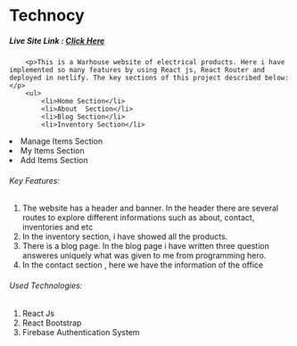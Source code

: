 <h1>Technocy</h1>
        <h5>Live Site Link : 
            <a href=''>Click Here</a>
        </h5>

        <p>This is a Warhouse website of electrical products. Here i have implemented so many features by using React js, React Router and deployed in netlify. The key sections of this project described below:</p>
        <ul>
            <li>Home Section</li>
            <li>About  Section</li>
            <li>Blog Section</li>
            <li>Inventory Section</li>
  <li>Manage Items Section</li>
  <li>My Items Section</li>
  <li>Add Items Section</li>
        </ul>
        <h6>Key Features:</h6>
        <ol>
            <li>The website has a header and banner. In the header there are several routes to explore different informations such as about, contact, inventories and etc</li>
            <li>In the inventory section, i have showed all the products.</li>
            <li>There is a blog page. In the blog page i have written three question answeres uniquely what was given to me from programming hero.</li>
            <li>In the contact section , here we have the information of the office</li>
        </ol>
        <h6>Used Technologies:</h6>
        <ol>
            <li>React Js</li>
            <li>React Bootstrap</li>
            <li>Firebase Authentication System</li>
        </ol>

       

